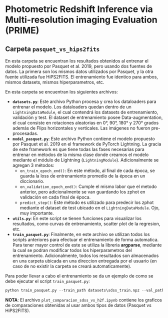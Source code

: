 # Photometric Redshift Inference via Multi-resolution imaging Evaluation (PRIME)
## Carpeta `pasquet_vs_hips2fits`
En esta carpeta se encuentran los resultados obtenidos al entrenar el modelo propuesto por Pasquet et al. 2019, pero usando dos fuentes de datos. La primera son los mismos datos utilizados por Pasquet, y la otra fuente utilizada fue HiPS2FITS. El entrenamiento fue identico para ambos, mismos datasets, mismos hiperparametros, etc.

En esta carpeta se encuentran los siguientes archivos:
- **`datasets.py`**: Este archivo Python procesa y crea los dataloaders para entrenar el modelo. Los dataloaders quedan dentro de un `LightningDataModule`, el cual contendrá los datasets de entrenamiento, validación y test. El dataset de entrenamiento posee Data-augmentation, el cual consiste en rotaciones aleatorias en 0°, 90°, 180° y 270° grados además de Flips horizontales y verticales. Las imágenes no fueron pre-procesadas.
- **`model_pasquet.py`**: Este archivo Python contiene el modelo propuesto por Pasquet et al. 2019 en el framework de PyTorch Lightning. La gracia de este framework es que tiene todas las fases necesarias para entrenar en métodos de la misma clase donde creamos el modelo mediante el módulo de Lightning (`LightningModule`). Adicionalmente se agregan 3 métodos:
  - `on_train_epoch_end()`: En este método, al final de cada época, se guarda la loss de entrenamiento promedio de la época en un diccionario.
  - `on_validation_epoch_end()`: Cumple el mismo labor que el metodo anterior, pero adicionalmente se van guardando los zphot en validación en cada final de época.
  - `predict_step()`: Este método es utilizado para predecir los zphot mediante el dataset de test ubicado en el `LightningDataModule`. Ojo, muy importante.
- **`utils.py`**: En este script se tienen funciones para visualizar los resultados, como curvas de entrenamiento, scatter plot de la regresion, etc.
- **`train_pasquet.py`**: Finalmente, en este archivo se utilizan todos los scripts anteriores para efectuar el entrenamiento de forma automatica. Para tener mayor control de este se utiliza la libreria **argparse**, mediante la cual se podran modificar todos los hiperparametros del entrenamiento. Adicionalmente, todos los resultados son almacenados en una carpeta ubicada en una direccion entregada por el usuario (en caso de no existir la carpeta se creará automaticamente).

Para poder llevar a cabo el entrenamiento se da un ejemplo de como se debe ejecutar el script `train_pasquet.py`:

```python
python train_pasquet.py --train_path datasets\sdss_train.npz --val_path datasets\sdss_val.npz --test_path datasets\sdss_test.npz --epoch 30 --save_files resultados/sdss_128 --seed 48 --num_workers 11 --batch_size 128
```

**NOTA**: El archivo `plot_comparacion_sdss_vs_h2f.ipynb` contiene los graficos de comparaciones obtenidas al usar ambos tipos de datos (Pasquet vs HiPS2FITS).
